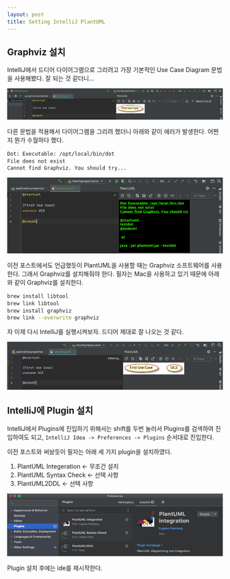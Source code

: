 ```yaml
---
layout: post
title: Setting IntelliJ PlantUML
---
```


## Graphviz 설치

IntelliJ에서 드디어 다이어그램으로 그리려고 가장 기본적인 Use Case Diagram 문법을 사용해봤다. 잘 되는 것 같더니...  

![01_FirstUseCase](/assets/img/21-02-20/01_FirstUseCase.png)

다른 문법을 적용해서 다이어그램을 그리려 했더니 아래와 같이 에러가 발생한다. 어쩐지 뭔가 수월하다 했다.  

``` bash
Dot: Executable: /opt/local/bin/dot
File does not exist
Cannot find Graphviz. You should try... 
```

![02_GraphvizError](/assets/img/21-02-20/02_GraphvizError.png)

이전 포스트에서도 언급했듯이 PlantUML을 사용할 때는 Graphviz 소프트웨어를 사용한다. 그래서 Graphviz를 설치해줘야 한다. 필자는 Mac을 사용하고 있기 때문에 아래와 같이 Graphviz를 설치한다.  

``` bash
brew install libtool
brew link libtool
brew install graphviz
brew link --overwrite graphviz
```

자 이제 다시 IntelliJ를 실행시켜보자. 드디어 제대로 잘 나오는 것 같다.  

![03_GraphvizErrorFix](/assets/img/21-02-20/03_GraphvizErrorFix.png)

## IntelliJ에 Plugin 설치

IntelliJ에서 Plugins에 진입하기 위해서는 shift를 두번 눌러서 Plugins를 검색하여 진입하여도 되고, `IntelliJ Idea -> Preferences -> Plugins` 순서대로 진입한다.  

이전 포스트와 써놨듯이 필자는 아래 세 가지 plugin을 설치하였다.

1. PlantUML Integeration ← 무조건 설치
2. PlantUML Syntax Check ← 선택 사항
3. PlantUML2DDL ← 선택 사항

![04_IntelliJPlugin](/assets/img/21-02-20/04_IntelliJPlugin.png)

Plugin 설치 후에는 ide를 재시작한다.  
